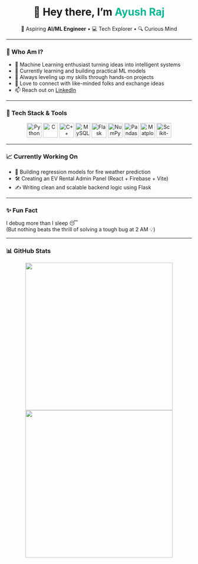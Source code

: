 <h1 align="center">👋 Hey there, I’m <span style="color:#00b894">Ayush Raj</span></h1>

<p align="center">
  🚀 Aspiring <strong>AI/ML Engineer</strong> • 💻 Tech Explorer • 🔍 Curious Mind
</p>

---

### 🧠 Who Am I?

- 🤖 Machine Learning enthusiast turning ideas into intelligent systems  
- 🔭 Currently learning and building practical ML models  
- 🌱 Always leveling up my skills through hands-on projects  
- 💬 Love to connect with like-minded folks and exchange ideas  
- 📫 Reach out on [LinkedIn](https://www.linkedin.com/in/ayushraj1104)  

---

### 🚀 Tech Stack & Tools

<p align="center">
  <img src="https://cdn.jsdelivr.net/gh/devicons/devicon/icons/python/python-original.svg" title="Python" width="40" height="40"/>
  <img src="https://cdn.jsdelivr.net/gh/devicons/devicon/icons/c/c-original.svg" title="C" width="40" height="40"/>
  <img src="https://cdn.jsdelivr.net/gh/devicons/devicon/icons/cplusplus/cplusplus-original.svg" title="C++" width="40" height="40"/>
  <img src="https://cdn.jsdelivr.net/gh/devicons/devicon/icons/mysql/mysql-original.svg" title="MySQL" width="40" height="40"/>
  <img src="https://cdn.jsdelivr.net/gh/devicons/devicon/icons/flask/flask-original.svg" title="Flask" width="40" height="40"/>
  <img src="https://cdn.jsdelivr.net/gh/devicons/devicon/icons/numpy/numpy-original.svg" title="NumPy" width="40" height="40"/>
  <img src="https://cdn.jsdelivr.net/gh/devicons/devicon/icons/pandas/pandas-original.svg" title="Pandas" width="40" height="40"/>
  <img src="https://cdn.jsdelivr.net/gh/devicons/devicon/icons/matplotlib/matplotlib-original.svg" title="Matplotlib" width="40" height="40"/>
  <img src="https://upload.wikimedia.org/wikipedia/commons/0/05/Scikit_learn_logo_small.svg" title="Scikit-learn" width="40" height="40"/>
</p>

---

### 📈 Currently Working On

- 🔬 Building regression models for fire weather prediction  
- 🛠 Creating an EV Rental Admin Panel (React + Firebase + Vite)  
- ✍️ Writing clean and scalable backend logic using Flask

---

### ✨ Fun Fact

I debug more than I sleep 😴  
(But nothing beats the thrill of solving a tough bug at 2 AM 💡)

---

### 📊 GitHub Stats

<p align="center">
  <img src="https://github-readme-stats.vercel.app/api?username=ayushraj1104&show_icons=true&theme=radical" width="400"/>
  <img src="https://github-readme-streak-stats.herokuapp.com/?user=ayushraj1104&theme=radical" width="400"/>
</p>
